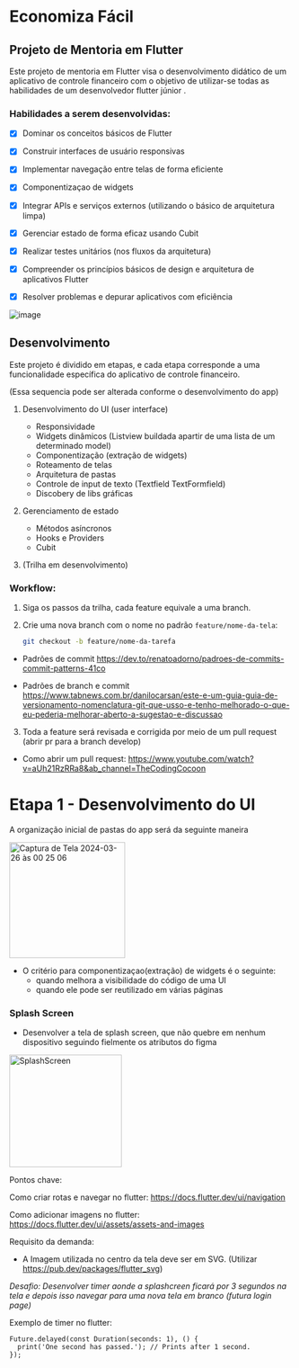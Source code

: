 # Economiza Fácil

## Projeto de Mentoria em Flutter

Este projeto de mentoria em Flutter visa o desenvolvimento didático de um aplicativo de controle financeiro com o objetivo de utilizar-se todas as habilidades de um desenvolvedor flutter júnior .

### Habilidades a serem desenvolvidas:

- [x] Dominar os conceitos básicos de Flutter 
- [x] Construir interfaces de usuário responsivas
- [x] Implementar navegação entre telas de forma eficiente
- [x] Componentizaçao de widgets
- [x] Integrar APIs e serviços externos (utilizando o básico de arquitetura limpa)
- [x] Gerenciar estado de forma eficaz usando Cubit
- [x] Realizar testes unitários (nos fluxos da arquitetura)
- [x] Compreender os princípios básicos de design e arquitetura de aplicativos Flutter
- [x] Resolver problemas e depurar aplicativos com eficiência


![image](https://github.com/mendesviton/economiza-facil/assets/94265037/f29636fd-3287-4eac-8d4a-5066707dc626)

## Desenvolvimento

Este projeto é dividido em etapas, e cada etapa corresponde a uma funcionalidade específica do aplicativo de controle financeiro.

(Essa sequencia pode ser alterada conforme o desenvolvimento do app)

1. Desenvolvimento do UI (user interface)
   - Responsividade
   - Widgets dinâmicos (Listview buildada apartir de uma lista de um determinado model)
   - Componentização (extração de widgets)
   - Roteamento de telas
   - Arquitetura de pastas 
   - Controle de input de texto (Textfield TextFormfield)
   - Discobery de libs gráficas
   
2. Gerenciamento de estado
   - Métodos asíncronos
   - Hooks e Providers
   - Cubit
3. (Trilha em desenvolvimento)


### Workflow:

1. Siga os passos da trilha, cada feature equivale a uma branch.
2. Crie uma nova branch com o nome no padrão `feature/nome-da-tela`:

   ```bash
   git checkout -b feature/nome-da-tarefa
   ```
- Padrões de commit https://dev.to/renatoadorno/padroes-de-commits-commit-patterns-41co

- Padrões de branch e commit https://www.tabnews.com.br/danilocarsan/este-e-um-guia-guia-de-versionamento-nomenclatura-git-que-usso-e-tenho-melhorado-o-que-eu-pederia-melhorar-aberto-a-sugestao-e-discussao

3. Toda a feature será revisada e corrigida por meio de um pull request (abrir pr para a branch develop)

  - Como abrir um pull request: https://www.youtube.com/watch?v=aUh21RzRRa8&ab_channel=TheCodingCocoon


# Etapa 1 - Desenvolvimento do UI 
A organização inicial de pastas do app será da seguinte maneira 

<img width="206" alt="Captura de Tela 2024-03-26 às 00 25 06" src="https://github.com/mendesviton/economiza-facil/assets/94265037/84526a96-f9a0-466d-908c-920bb4e38559">

- O critério para componentizaçao(extração) de widgets é o seguinte:
  - quando melhora a visibilidade do código de uma UI
  - quando ele pode ser reutilizado em várias páginas

### Splash Screen
- Desenvolver a tela de splash screen, que não quebre em nenhum dispositivo seguindo fielmente os atributos do figma


<img src="https://github.com/mendesviton/economiza-facil/assets/94265037/6c00f872-23b9-43b1-895d-fccc49d84cf8" alt="SplashScreen" style="width: 200px; height: auto;">

Pontos chave:

Como criar rotas e navegar no flutter: https://docs.flutter.dev/ui/navigation

Como adicionar imagens no flutter: https://docs.flutter.dev/ui/assets/assets-and-images

Requisito da demanda: 
- A Imagem utilizada no centro da tela deve ser em SVG. (Utilizar https://pub.dev/packages/flutter_svg)

*Desafio: Desenvolver timer aonde a splashcreen ficará por 3 segundos na tela e depois isso navegar para uma nova tela em branco (futura login page)*

Exemplo de timer no flutter:
````
Future.delayed(const Duration(seconds: 1), () {
  print('One second has passed.'); // Prints after 1 second.
});

